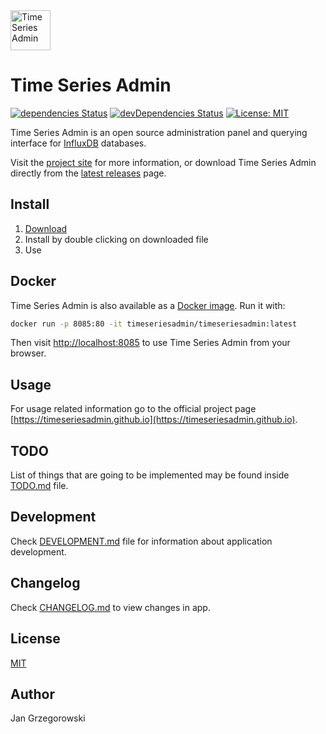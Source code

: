<img src="https://timeseriesadmin.github.io/favicon.svg" alt="Time Series Admin" width="64" height="64" />

# Time Series Admin

[![dependencies Status](https://david-dm.org/timeseriesadmin/timeseriesadmin/status.svg)](https://david-dm.org/timeseriesadmin/timeseriesadmin) [![devDependencies Status](https://david-dm.org/timeseriesadmin/timeseriesadmin/dev-status.svg)](https://david-dm.org/timeseriesadmin/timeseriesadmin?type=dev) [![License: MIT](https://img.shields.io/badge/License-MIT-blue.svg)](https://opensource.org/licenses/MIT)

Time Series Admin is an open source administration panel and querying interface for [InfluxDB](https://www.influxdata.com/time-series-platform/influxdb/) databases.

Visit the [project site](https://timeseriesadmin.github.io/) for more information, or download Time Series Admin directly from the [latest releases](https://github.com/timeseriesadmin/timeseriesadmin/releases/latest/) page.

## Install

1. [Download](https://timeseriesadmin.github.io/#download)
2. Install by double clicking on downloaded file
3. Use

## Docker

Time Series Admin is also available as a [Docker image](https://hub.docker.com/r/timeseriesadmin/timeseriesadmin/).
Run it with:

```bash
docker run -p 8085:80 -it timeseriesadmin/timeseriesadmin:latest
```

Then visit [http://localhost:8085](http://localhost:8085) to use Time Series Admin from your browser.

## Usage

For usage related information go to the official project page [https://timeseriesadmin.github.io](https://timeseriesadmin.github.io).

## TODO

List of things that are going to be implemented may be found inside [TODO.md](./TODO.md) file.

## Development

Check [DEVELOPMENT.md](./DEVELOPMENT.md) file for information about application development.

## Changelog

Check [CHANGELOG.md](./CHANGELOG.md) to view changes in app.

## License

[MIT](./LICENSE)

## Author

Jan Grzegorowski
